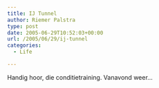 ```yaml
---
title: IJ Tunnel
author: Riemer Palstra
type: post
date: 2005-06-29T10:52:03+00:00
url: /2005/06/29/ij-tunnel
categories:
  - Life

---
```

Handig hoor, die conditietraining. Vanavond weer&#8230;